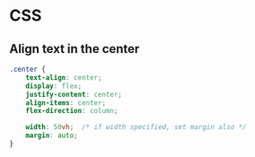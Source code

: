# CSS
## Align text in the center
```css
.center {
    text-align: center;
    display: flex;
    justify-content: center;
    align-items: center;
    flex-direction: column;

    width: 50vh;  /* if width specified, set margin also */
    margin: auto;
}
```
